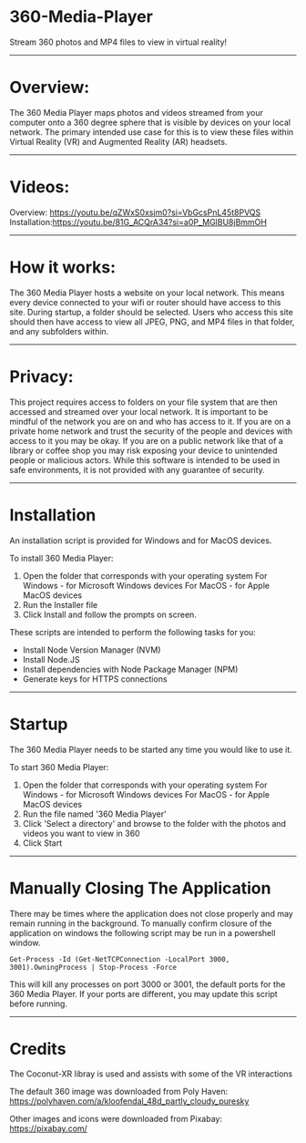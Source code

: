 # 360-Media-Player
Stream 360 photos and MP4 files to view in virtual reality!

------------------------------------------------------------
# Overview:

The 360 Media Player maps photos and videos streamed from your computer onto a 360 degree sphere that is visible by devices on your local network. 
The primary intended use case for this is to view these files within Virtual Reality (VR) and Augmented Reality (AR) headsets. 

------------------------------------------------------------
# Videos:
Overview:    https://youtu.be/qZWxS0xsjm0?si=VbGcsPnL45t8PVQS
Installation:https://youtu.be/81G_ACQrA34?si=a0P_MGlBU8jBmmOH

------------------------------------------------------------
# How it works:

The 360 Media Player hosts a website on your local network. This means every device connected to your wifi or router should have access to this site. 
During startup, a folder should be selected. Users who access this site should then have access to view all JPEG, PNG, and MP4 files in that folder, and any subfolders within.

------------------------------------------------------------
# Privacy:

This project requires access to folders on your file system that are then accessed and streamed over your local network. It is important to be mindful of the network you are on and who has access to it.
If you are on a private home network and trust the security of the people and devices with access to it you may be okay. If you are on a public network like that of a library or coffee shop you may risk exposing your device to unintended people or malicious actors. 
While this software is intended to be used in safe environments, it is not provided with any guarantee of security. 

------------------------------------------------------------
# Installation

An installation script is provided for Windows and for MacOS devices. 

To install 360 Media Player:
  1. Open the folder that corresponds with your operating system
      For Windows - for Microsoft Windows devices
      For MacOS - for Apple MacOS devices
  2. Run the Installer file
  3. Click Install and follow the prompts on screen.

These scripts are intended to perform the following tasks for you:
- Install Node Version Manager (NVM)
- Install Node.JS
- Install dependencies with Node Package Manager (NPM)
- Generate keys for HTTPS connections

------------------------------------------------------------
# Startup

The 360 Media Player needs to be started any time you would like to use it. 

To start 360 Media Player:
  1. Open the folder that corresponds with your operating system
      For Windows - for Microsoft Windows devices
      For MacOS - for Apple MacOS devices
  2. Run the file named '360 Media Player'
  3. Click 'Select a directory' and browse to the folder with the photos and videos you want to view in 360
  4. Click Start

------------------------------------------------------------
# Manually Closing The Application

There may be times where the application does not close properly and may remain running in the background. To manually confirm closure of the application on windows the following script may be run in a powershell window.

    Get-Process -Id (Get-NetTCPConnection -LocalPort 3000, 3001).OwningProcess | Stop-Process -Force
This will kill any processes on port 3000 or 3001, the default ports for the 360 Media Player. If your ports are different, you may update this script before running.

------------------------------------------------------------
# Credits

The Coconut-XR libray is used and assists with some of the VR interactions

The default 360 image was downloaded from Poly Haven: https://polyhaven.com/a/kloofendal_48d_partly_cloudy_puresky

Other images and icons were downloaded from Pixabay: https://pixabay.com/
